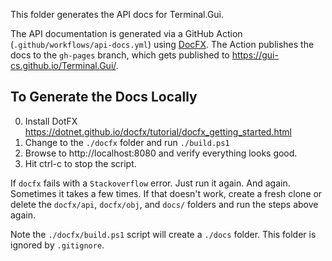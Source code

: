 This folder generates the API docs for Terminal.Gui. 

The API documentation is generated via a GitHub Action (`.github/workflows/api-docs.yml`) using [DocFX](https://github.com/dotnet/docfx). The Action publishes the docs to the `gh-pages` branch, which gets published to https://gui-cs.github.io/Terminal.Gui/.

## To Generate the Docs Locally

0. Install DotFX https://dotnet.github.io/docfx/tutorial/docfx_getting_started.html
1. Change to the `./docfx` folder and run `./build.ps1`
2. Browse to http://localhost:8080 and verify everything looks good.
3. Hit ctrl-c to stop the script.

If `docfx` fails with a `Stackoverflow` error. Just run it again. And again. Sometimes it takes a few times. If that doesn't work, create a fresh clone or delete the `docfx/api`, `docfx/obj`, and `docs/` folders and run the steps above again.

Note the `./docfx/build.ps1` script will create a `./docs` folder. This folder is ignored by `.gitignore`.